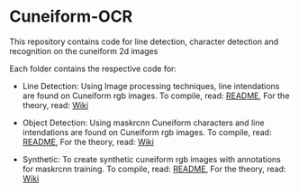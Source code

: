 # Cuneiform-OCR
This repository contains code for line detection, character detection and recognition on the cuneiform 2d images 

Each folder contains the respective code for:

* Line Detection: Using Image processing techniques, line intendations are found on Cuneiform rgb images. To compile, read: [README](https://github.com/cdli-gh/Cuneiform-OCR/tree/master/line_detection), For the theory, read: [Wiki](https://github.com/cdli-gh/Cuneiform-OCR/wiki/Line-detection-for-Cuneiform-tablet-images-using-image-processing-techniques)

* Object Detection: Using maskrcnn Cuneiform characters and line intendations are found on Cuneiform rgb images. To compile, read: [README](https://github.com/cdli-gh/Cuneiform-OCR/tree/master/object-detection/Mask_RCNN), For the theory, read: [Wiki](https://github.com/cdli-gh/Cuneiform-OCR/wiki/Line-detection-for-Cuneiform-tablet-images-using-image-processing-techniques)

* Synthetic: To create synthetic cuneiform rgb images with annotations for maskrcnn training. To compile, read: [README](https://github.com/cdli-gh/Cuneiform-OCR/tree/master/synthetic), For the theory, read: [Wiki](https://github.com/cdli-gh/Cuneiform-OCR/wiki/Synthetic-Image-data-generation)
